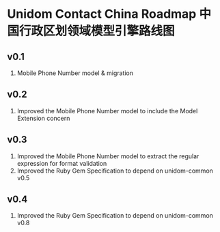# Unidom Contact China Roadmap 中国行政区划领域模型引擎路线图

## v0.1
1. Mobile Phone Number model & migration

## v0.2
1. Improved the Mobile Phone Number model to include the Model Extension concern

## v0.3
1. Improved the Mobile Phone Number model to extract the regular expression for format validation
2. Improved the Ruby Gem Specification to depend on unidom-common v0.5

## v0.4
1. Improved the Ruby Gem Specification to depend on unidom-common v0.8
